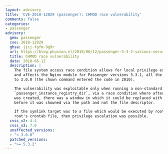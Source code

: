 ```yaml
---
layout: advisory
title: 'CVE-2018-12029 (passenger): CHMOD race vulnerability'
comments: false
categories:
- passenger
advisory:
  gem: passenger
  cve: 2018-12029
  ghsa: jjcj-fgfm-9g9r
  url: https://blog.phusion.nl/2018/06/12/passenger-5-3-2-various-security-fixes/
  title: CHMOD race vulnerability
  date: 2018-06-12
  description: |
    The file system access race condition allows for local privilege escalation
    and affects the Nginx module for Passenger versions 5.3.1, all the way back
    to 3.0.0 (the chown command entered the code in 2010).

    The vulnerability was exploitable only when running a non-standard
    `passenger_instance_registry_dir`, via a race condition where after a file
    was created, there was a window in which it could be replaced with a symlink
    before it was chowned via the path and not the file descriptor.

    If the symlink target was to a file which would be executed by root such as
    root's crontab file, then privilege escalation was possible.
  cvss_v2: 4.4
  cvss_v3: 7.0
  unaffected_versions:
  - "< 3.0.0"
  patched_versions:
  - ">= 5.3.2"
---
```

